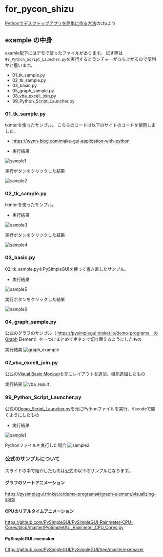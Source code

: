 # for_pycon_shizu
[Pythonでデスクトップアプリを簡単に作る方法](https://shizuoka.pycon.jp/session/dario_okazaki/)のcfpよう

## example の中身
examle配下にはデモで使ったファイルがあります。
試す際は`99_Python_Script_Launcher.py`を実行するとランチャーが立ち上がるので便利かと思います。
 
- 01_tk_sample.py
- 02_tk_sample.py
- 03_basic.py
- 05_graph_sample.py
- 08_vba_excell_join.py
- 99_Python_Script_Launcher.py

### 01_tk_sample.py
tkinterを使ったサンプル。
こちらのコードは以下のサイトのコードを使用しました。
- https://wynn-blog.com/make-gui-application-with-python 

- 実行結果

![sample1](https://github.com/okajun35/for_pycon_shizu/blob/for_screenshot/example/sample_png/01_basic/1.png)

実行ボタンをクリックした結果

![sample2](https://github.com/okajun35/for_pycon_shizu/blob/for_screenshot/example/sample_png/01_basic/2.png)


### 02_tk_sample.py
tkinterを使ったサンプル。

- 実行結果

![sample3](https://github.com/okajun35/for_pycon_shizu/blob/for_screenshot/example/sample_png/01_basic/3.png)

実行ボタンをクリックした結果

![sample4](https://github.com/okajun35/for_pycon_shizu/blob/for_screenshot/example/sample_png/01_basic/4.png)


### 03_basic.py
02_tk_sample.pyをPySimpleGUIを使って書き直したサンプル。

- 実行結果

![sample5](https://github.com/okajun35/for_pycon_shizu/blob/for_screenshot/example/sample_png/01_basic/5.png)

実行ボタンをクリックした結果

![sample6](https://github.com/okajun35/for_pycon_shizu/blob/for_screenshot/example/sample_png/01_basic/6.png)

### 04_graph_sample.py
公式のグラフのサンプル（ https://pysimplegui.trinket.io/demo-programs　のGraph Element）を一つにまとめてボタンで切り替えるようにしたもの

実行結果
![graph_example](https://github.com/okajun35/for_pycon_shizu/blob/for_screenshot/example/sample_png/02_graph/graph_example.jpg)

### 07_vba_excell_join.py
公式の[Visual Basic Mockup](https://pysimplegui.trinket.io/demo-programs#/examples-for-reddit-posts/visual-basic-mockup)を元にレイアウトを追加、機能追加したもの

実行結果
![vba_result](https://github.com/okajun35/for_pycon_shizu/blob/for_screenshot/example/sample_png/03_vba/VBA_result.jpg)

### 99_Python_Script_Launcher.py
公式の[Demo_Script_Launcher.py](https://github.com/PySimpleGUI/PySimpleGUI/blob/master/DemoPrograms/Demo_Script_Launcher.py)を元にPythonファイルを実行、Vscodeで開くようにしたもの

- 実行結果

![sample1](https://github.com/okajun35/for_pycon_shizu/blob/for_screenshot/example/sample_png/99_launcher/2.png)

Pythonファイルを実行した場合
![sample2](https://github.com/okajun35/for_pycon_shizu/blob/for_screenshot/example/sample_png/99_launcher/2.png)


### 公式のサンプルについて
スライドの中で紹介したものは公式の以下のサンプルになります。

#### グラフのソートアニメーション
https://pysimplegui.trinket.io/demo-programs#/graph-element/visualizing-sorts 

#### CPUのリアルタイムアニメーション
https://github.com/PySimpleGUI/PySimpleGUI-Rainmeter-CPU-Cores/blob/master/PySimpleGUI_Rainmeter_CPU_Cores.py

#### PySimpleGUI-exemaker
https://github.com/PySimpleGUI/PySimpleGUI/tree/master/exemaker


